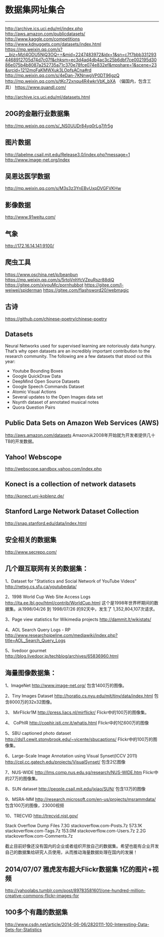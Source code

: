 # 数据集网址集合

---

http://archive.ics.uci.edu/ml/index.php
http://aws.amazon.com/publicdatasets/
http://www.kaggle.com/competitions
http://www.kdnuggets.com/datasets/index.html
https://mp.weixin.qq.com/s?__biz=MzI4ODU5NjQ3OQ==&mid=2247483972&idx=1&sn=c7f7bbb3312934468912705d74d7c07f&chksm=ec3d4ad4db4ac3c25b6dbf7ce002195d3086e075b4b8087a252735a71c370e78fce074e832ef&mpshare=1&scene=23&srcid=1212moFaKMWXuk3LOpfsACna#rd
http://mp.weixin.qq.com/s/4eDan-7KNnwgVP0DT96gzQ
http://mp.weixin.qq.com/s/tKc72xnqu4R4wkrVbK_bXA （偏国内，包含工具）
https://www.quandl.com/

http://archive.ics.uci.edu/ml/datasets.html

## 20G的金融行业数据集
http://mp.weixin.qq.com/s/_NS0UUDr84yq0rLg7jfr5g

## 图片数据
http://labelme.csail.mit.edu/Release3.0/index.php?message=1
http://www.image-net.org/index

## 吴恩达医学数据
http://mp.weixin.qq.com/s/M3s3z3YnEBvUxpDVGFVKHw

## 影像数据
http://www.91weitu.com/

## 气象
http://172.16.14.141:9100/

## 爬虫工具
https://www.oschina.net/p/beanbun
https://mp.weixin.qq.com/s/5rtoVnhYcVZpuRszr88diQ
https://gitee.com/xiyouMc/pornhubbot
https://gitee.com/l-weiwei/spiderman
https://gitee.com/flashsword20/webmagic

## 古诗
https://github.com/chinese-poetry/chinese-poetry

##  Datasets
Neural Networks used for supervised learning are notoriously data hungry. That’s why open datasets are an incredibly important contribution to the research community. The following are a few datasets that stood out this year:

- Youtube Bounding Boxes
- Google QuickDraw Data
- DeepMind Open Source Datasets
- Google Speech Commands Dataset
- Atomic Visual Actions
- Several updates to the Open Images data set
- Nsynth dataset of annotated musical notes
- Quora Question Pairs


##  Public Data Sets on Amazon Web Services (AWS) 
http://aws.amazon.com/datasets 
Amazon从2008年开始就为开发者提供几十TB的开发数据。 

##  Yahoo! Webscope 
http://webscope.sandbox.yahoo.com/index.php 

##  Konect is a collection of network datasets 
http://konect.uni-koblenz.de/ 

##  Stanford Large Network Dataset Collection 
http://snap.stanford.edu/data/index.html 

##  安全相关的数据集
http://www.secrepo.com/


##  几个跟互联网有关的数据集： 
1、Dataset for "Statistics and Social Network of YouTube Videos"     
http://netsg.cs.sfu.ca/youtubedata/ 

2、1998 World Cup Web Site Access Logs 
http://ita.ee.lbl.gov/html/contrib/WorldCup.html 
这个是1998年世界杯期间的数据集。从1998/04/26 到 1998/07/26 的92天中，发生了 1,352,804,107次请求。 

3、Page view statistics for Wikimedia projects 
http://dammit.lt/wikistats/ 

4、AOL Search Query Logs - RP 
http://www.researchpipeline.com/mediawiki/index.php?title=AOL_Search_Query_Logs 

5、livedoor gourmet 
http://blog.livedoor.jp/techblog/archives/65836960.html 

##  海量图像数据集： 
1、ImageNet 
http://www.image-net.org/ 
包含1400万的图像。 

2、Tiny Images Dataset 
http://horatio.cs.nyu.edu/mit/tiny/data/index.html 
包含8000万的32x32图像。 

3、 MirFlickr1M 
http://press.liacs.nl/mirflickr/ 
Flickr中的100万的图像集。 

4、 CoPhIR 
http://cophir.isti.cnr.it/whatis.html 
Flickr中的1亿600万的图像 

5、SBU captioned photo dataset 
http://dsl1.cewit.stonybrook.edu/~vicente/sbucaptions/ 
Flickr中的100万的图像集。 

6、Large-Scale Image Annotation using Visual Synset(ICCV 2011) 
http://cpl.cc.gatech.edu/projects/VisualSynset/ 
包含2亿图像 

7、NUS-WIDE 
http://lms.comp.nus.edu.sg/research/NUS-WIDE.htm 
Flickr中的27万的图像集。 

8、SUN dataset 
http://people.csail.mit.edu/jxiao/SUN/ 
包含13万的图像 

9、MSRA-MM 
http://research.microsoft.com/en-us/projects/msrammdata/ 
包含100万的图像，23000视频 

10、TRECVID 
http://trecvid.nist.gov/ 

Stack Overflow Dump Files 
7.3G stackoverflow.com-Posts.7z 
573.1K stackoverflow.com-Tags.7z 
153.0M stackoverflow.com-Users.7z 
2.2G stackoverflow.com-Comments.7z 

截止目前好像还没有国内的企业或者组织开放自己的数据集。希望也能有企业开发自己的数据集给研究人员使用，从而推动海量数据处理在国内的发展！ 

##  2014/07/07 雅虎发布超大Flickr数据集 1亿的图片+视频 
http://yahoolabs.tumblr.com/post/89783581601/one-hundred-million-creative-commons-flickr-images-for 

##  100多个有趣的数据集 
http://www.csdn.net/article/2014-06-06/2820111-100-Interesting-Data-Sets-for-Statistics




